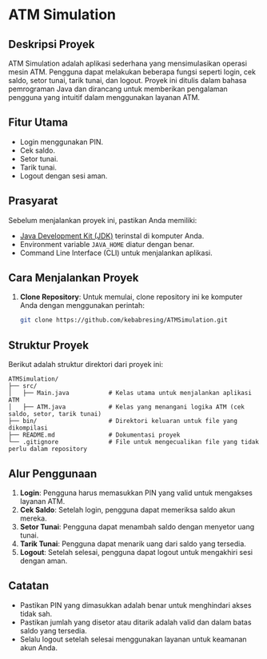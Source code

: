 # ATM Simulation

## Deskripsi Proyek

ATM Simulation adalah aplikasi sederhana yang mensimulasikan operasi mesin ATM. Pengguna dapat melakukan beberapa fungsi seperti login, cek saldo, setor tunai, tarik tunai, dan logout. Proyek ini ditulis dalam bahasa pemrograman Java dan dirancang untuk memberikan pengalaman pengguna yang intuitif dalam menggunakan layanan ATM.

## Fitur Utama

- Login menggunakan PIN.
- Cek saldo.
- Setor tunai.
- Tarik tunai.
- Logout dengan sesi aman.

## Prasyarat

Sebelum menjalankan proyek ini, pastikan Anda memiliki:

- [Java Development Kit (JDK)](https://www.oracle.com/java/technologies/javase-jdk23-downloads.html) terinstal di komputer Anda.
- Environment variable `JAVA_HOME` diatur dengan benar.
- Command Line Interface (CLI) untuk menjalankan aplikasi.

## Cara Menjalankan Proyek

1. **Clone Repository**:
   Untuk memulai, clone repository ini ke komputer Anda dengan menggunakan perintah:

   ```bash
   git clone https://github.com/kebabresing/ATMSimulation.git

## Struktur Proyek

Berikut adalah struktur direktori dari proyek ini:

```
ATMSimulation/
├── src/
│   ├── Main.java           # Kelas utama untuk menjalankan aplikasi ATM
│   ├── ATM.java            # Kelas yang menangani logika ATM (cek saldo, setor, tarik tunai)
├── bin/                    # Direktori keluaran untuk file yang dikompilasi
├── README.md               # Dokumentasi proyek
└── .gitignore              # File untuk mengecualikan file yang tidak perlu dalam repository
```

## Alur Penggunaan

1. **Login**: Pengguna harus memasukkan PIN yang valid untuk mengakses layanan ATM.
2. **Cek Saldo**: Setelah login, pengguna dapat memeriksa saldo akun mereka.
3. **Setor Tunai**: Pengguna dapat menambah saldo dengan menyetor uang tunai.
4. **Tarik Tunai**: Pengguna dapat menarik uang dari saldo yang tersedia.
5. **Logout**: Setelah selesai, pengguna dapat logout untuk mengakhiri sesi dengan aman.

## Catatan

- Pastikan PIN yang dimasukkan adalah benar untuk menghindari akses tidak sah.
- Pastikan jumlah yang disetor atau ditarik adalah valid dan dalam batas saldo yang tersedia.
- Selalu logout setelah selesai menggunakan layanan untuk keamanan akun Anda.